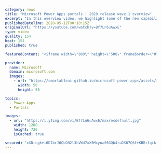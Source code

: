 ```yaml
---
category: news
title: "Microsoft Power Apps portals | 2020 release wave 1 overview"
excerpt: "In this overview video, we highlight some of the new capabilities included in the latest update to Microsoft Power Apps portals.     Here are the capabilities covered:   •    Power BI integration, so you can quickly add Power BI reports, tables, and dashboards to your portals without coding.  •    Themes"
publishedDateTime: 2020-05-12T00:10:15Z
originalUrl: "https://youtube.com/watch?v=Bf7Ln6uAwxE"
type: video
quality: 154
heat: 154
published: true

featuredContent: "<iframe width=\"800\" height=\"500\" frameborder=\"0\" src=\"https://www.youtube.com/embed/Bf7Ln6uAwxE\" allow=\"accelerometer; autoplay; encrypted-media; gyroscope; picture-in-picture\" allowfullscreen></iframe>"

provider:
  name: Microsoft
  domain: microsoft.com
  images:
    - url: "https://smartableai.github.io/microsoft-power-apps/assets/images/organizations/microsoft.com-50x50.jpg"
      width: 50
      height: 50

topics:
  - Power Apps
  - Portals

images:
  - url: "https://i.ytimg.com/vi/Bf7Ln6uAwxE/maxresdefault.jpg"
    width: 1280
    height: 720
    isCached: true

secured: "xXDrngk+i6D7brJ6QbDN2l3bVWd7xX0Mxyoa08GQb4ruDS67Q6f+KBBzlqikf3+L9C0fiUi/SuRwAmtNcqZ9fObVfDOlKD3rmmCeCxPTaaQkeImcch6vXBU6TV/S4Xj6AQAI2K5Yd7TQq8Qe31JXcppGgX7+2Hcug+gdM2iC3knUvP8B3tdanWacYW68fMjusFmKz2fHacMR9i2k/9iQpBzsL5FFl9SVRZ0DQp55jpaWzN+MtQRefJ8eTa+N7C+hFtKL+cZNww1fJndtUvW/b265zJ3oj1oteTsnRZIPEBM3S62mDcEZBe6nCpgTIcNmMPJOZZtjG9XadSC6a5meT8S+8xVsVgTHl/dZ3CJCedEWacchCRDvglgKYWpliJAT2ogrYfI8g1tsI3Z1ljmYrnToTdu9okvltbpO+NmXVHmiMXFUgxjVqAImQoqkIVUL;7P1i3BAQWhfLnRfrq1RzCA=="
---
```


